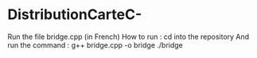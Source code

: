 # DistributionCarteC-
Run the file bridge.cpp (in French)
How to run : 
cd into the repository
 And run the command :
 g++ bridge.cpp -o bridge
./bridge
